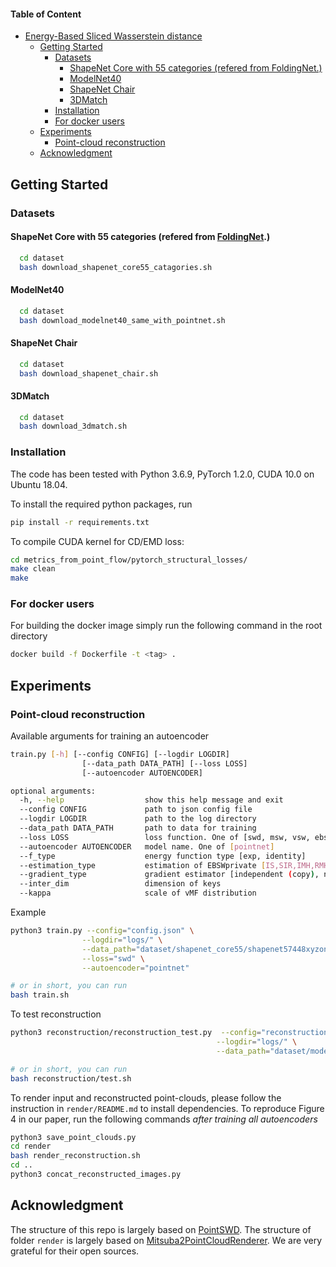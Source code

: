 #### Table of Content

- [Energy-Based Sliced Wasserstein distance]()
  - [Getting Started](#getting-started)
    - [Datasets](#datasets)
      - [ShapeNet Core with 55 categories (refered from FoldingNet.)](#shapenet-core-with-55-categories-refered-from-foldingnet)
      - [ModelNet40](#modelnet40)
      - [ShapeNet Chair](#shapenet-chair)
      - [3DMatch](#3dmatch)
    - [Installation](#installation)
    - [For docker users](#for-docker-users)
  - [Experiments](#experiments)
    - [Point-cloud reconstruction](#point-cloud-reconstruction)
  - [Acknowledgment](#acknowledgment)

  

## Getting Started
### Datasets
#### ShapeNet Core with 55 categories (refered from <a href="http://www.merl.com/research/license#FoldingNet" target="_blank">FoldingNet</a>.)
```bash
  cd dataset
  bash download_shapenet_core55_catagories.sh
```
#### ModelNet40
```bash
  cd dataset
  bash download_modelnet40_same_with_pointnet.sh
```
#### ShapeNet Chair
```bash
  cd dataset
  bash download_shapenet_chair.sh
``` 
#### 3DMatch
```bash
  cd dataset
  bash download_3dmatch.sh
```
### Installation
The code has been tested with Python 3.6.9, PyTorch 1.2.0, CUDA 10.0 on Ubuntu 18.04.  

To install the required python packages, run
```bash
pip install -r requirements.txt
```

To compile CUDA kernel for CD/EMD loss:
```bash
cd metrics_from_point_flow/pytorch_structural_losses/
make clean
make
```

### For docker users
For building the docker image simply run the following command in the root directory
```bash
docker build -f Dockerfile -t <tag> .
```

## Experiments
### Point-cloud reconstruction
Available arguments for training an autoencoder
```bash
train.py [-h] [--config CONFIG] [--logdir LOGDIR]
                [--data_path DATA_PATH] [--loss LOSS]
                [--autoencoder AUTOENCODER]

optional arguments:
  -h, --help                  show this help message and exit
  --config CONFIG             path to json config file
  --logdir LOGDIR             path to the log directory
  --data_path DATA_PATH       path to data for training
  --loss LOSS                 loss function. One of [swd, msw, vsw, ebsw]
  --autoencoder AUTOENCODER   model name. One of [pointnet]
  --f_type                    energy function type [exp, identity]
  --estimation_type           estimation of EBSWprivate [IS,SIR,IMH,RMH]
  --gradient_type             gradient estimator [independent (copy), normal (reinforce)]
  --inter_dim                 dimension of keys
  --kappa                     scale of vMF distribution
```

Example
```bash
python3 train.py --config="config.json" \
                --logdir="logs/" \
                --data_path="dataset/shapenet_core55/shapenet57448xyzonly.npz" \
                --loss="swd" \
                --autoencoder="pointnet"

# or in short, you can run
bash train.sh
```

To test reconstruction
```bash
python3 reconstruction/reconstruction_test.py  --config="reconstruction/config.json" \
                                              --logdir="logs/" \
                                              --data_path="dataset/modelnet40_ply_hdf5_2048/"

# or in short, you can run
bash reconstruction/test.sh
```

To render input and reconstructed point-clouds, please follow the instruction in `render/README.md` to install dependencies. To reproduce Figure 4 in our paper, run the following commands *after training all autoencoders*
```bash
python3 save_point_clouds.py
cd render
bash render_reconstruction.sh
cd ..
python3 concat_reconstructed_images.py
```


## Acknowledgment
The structure of this repo is largely based on [PointSWD](https://github.com/VinAIResearch/PointSWD). The structure of folder `render` is largely based on [Mitsuba2PointCloudRenderer](https://github.com/tolgabirdal/Mitsuba2PointCloudRenderer). We are very grateful for their open sources.